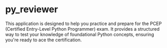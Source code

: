 # py_reviewer
This application is designed to help you practice and prepare for the PCEP (Certified Entry-Level Python Programmer) exam. It provides a structured way to test your knowledge of foundational Python concepts, ensuring you're ready to ace the certification.
